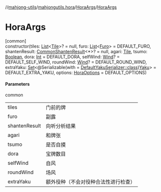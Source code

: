 //[mahjong-utils](../../../index.md)/[mahjongutils.hora](../index.md)/[HoraArgs](index.md)/[HoraArgs](-hora-args.md)

# HoraArgs

[common]\
constructor(tiles: [List](https://kotlinlang.org/api/latest/jvm/stdlib/kotlin.collections/-list/index.html)&lt;[Tile](../../mahjongutils.models/-tile/index.md)&gt;? = null, furo: [List](https://kotlinlang.org/api/latest/jvm/stdlib/kotlin.collections/-list/index.html)&lt;[Furo](../../mahjongutils.models/-furo/index.md)&gt; = DEFAULT_FURO, shantenResult: [CommonShantenResult](../../mahjongutils.shanten/-common-shanten-result/index.md)&lt;*&gt;? = null, agari: [Tile](../../mahjongutils.models/-tile/index.md), tsumo: [Boolean](https://kotlinlang.org/api/latest/jvm/stdlib/kotlin/-boolean/index.html), dora: [Int](https://kotlinlang.org/api/latest/jvm/stdlib/kotlin/-int/index.html) = DEFAULT_DORA, selfWind: [Wind](../../mahjongutils.models/-wind/index.md)? = DEFAULT_SELF_WIND, roundWind: [Wind](../../mahjongutils.models/-wind/index.md)? = DEFAULT_ROUND_WIND, extraYaku: [Set](https://kotlinlang.org/api/latest/jvm/stdlib/kotlin.collections/-set/index.html)&lt;@Serializable(with = [DefaultYakuSerializer::class](../../mahjongutils.yaku/-default-yaku-serializer/index.md))[Yaku](../../mahjongutils.yaku/-yaku/index.md)&gt; = DEFAULT_EXTRA_YAKU, options: [HoraOptions](../-hora-options/index.md) = DEFAULT_OPTIONS)

#### Parameters

common

| | |
|---|---|
| tiles | 门前的牌 |
| furo | 副露 |
| shantenResult | 向听分析结果 |
| agari | 和牌张 |
| tsumo | 是否自摸 |
| dora | 宝牌数目 |
| selfWind | 自风 |
| roundWind | 场风 |
| extraYaku | 额外役种（不会对役种合法性进行检查） |
